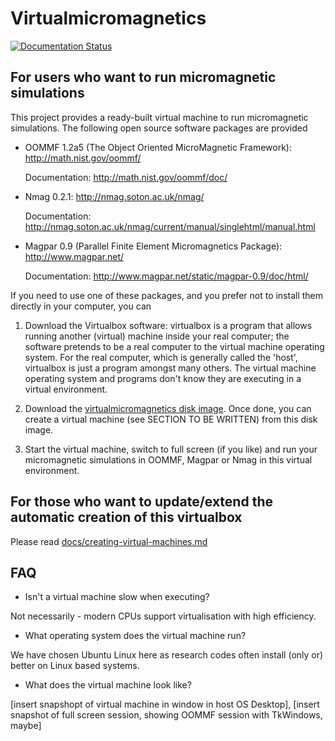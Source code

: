 # Virtualmicromagnetics

[![Documentation Status](https://readthedocs.org/projects/virtual-micromagnetics/badge/?version=latest)](http://virtual-micromagnetics.readthedocs.org/en/latest/?badge=latest)

## For users who want to run micromagnetic simulations

This project provides a ready-built virtual machine to run micromagnetic simulations. The following open source software packages are provided

* OOMMF 1.2a5 (The Object Oriented MicroMagnetic Framework): http://math.nist.gov/oommf/

  Documentation: http://math.nist.gov/oommf/doc/

* Nmag 0.2.1: http://nmag.soton.ac.uk/nmag/

  Documentation: http://nmag.soton.ac.uk/nmag/current/manual/singlehtml/manual.html

* Magpar 0.9 (Parallel Finite Element Micromagnetics Package): http://www.magpar.net/

  Documentation: http://www.magpar.net/static/magpar-0.9/doc/html/


If you need to use one of these packages, and you prefer not to install them directly in your computer, you can

1. Download the Virtualbox software: virtualbox is a program that allows running another (virtual) machine inside your real computer; the software pretends to be a real computer to the virtual machine operating system. For the real computer, which is generally called the 'host', virtualbox is just a program amongst many others. The virtual machine operating system and programs don't know they are executing in a virtual environment.

2. Download the [virtualmicromagnetics disk image](https://www.dropbox.com/s/1wzqdh6j2iau50u/virtualmicromagnetics_full_9df447e4cc.zip?dl=0). Once done, you can create a virtual machine (see SECTION TO BE WRITTEN) from this disk image.

3. Start the virtual machine, switch to full screen (if you like) and run your micromagnetic simulations in OOMMF, Magpar or Nmag in this virtual environment.


## For those who want to update/extend the automatic creation of this virtualbox

Please read [docs/creating-virtual-machines.md](https://github.com/fangohr/virtualmicromagnetics/blob/master/creating-virtual-machines.md)

## FAQ

* Isn't a virtual machine slow when executing?

Not necessarily - modern CPUs support virtualisation with high efficiency.

* What operating system does the virtual machine run?

We have chosen Ubuntu Linux here as research codes often install (only or) better on Linux based systems.

* What does the virtual machine look like?

[insert snapshopt of virtual machine in window in host OS Desktop], [insert snapshot of full screen session, showing OOMMF session with TkWindows, maybe]
